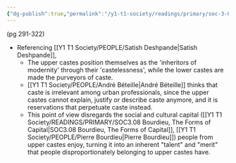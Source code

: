 ```yaml
---
{"dg-publish":true,"permalink":"/y1-t1-society/readings/primary/soc-3-09-subramanian-making-merit/"}
---
```


(pg 291-322)

- Referencing [[Y1 T1 Society/PEOPLE/Satish Deshpande\|Satish Deshpande]],
	- The upper castes position themselves as the 'inheritors of modernity' through their 'castelessness', while the lower castes are made the purveyors of caste.
	- [[Y1 T1 Society/PEOPLE/André Béteille\|André Béteille]] thinks that caste is irrelevant among urban professionals, since the upper castes cannot explain, justify or describe caste anymore, and it is reservations that perpetuate caste instead.
	- This point of view disregards the social and cultural capital ([[Y1 T1 Society/READINGS/PRIMARY/SOC3.08 Bourdieu, The Forms of Capital\|SOC3.08 Bourdieu, The Forms of Capital]], [[Y1 T1 Society/PEOPLE/Pierre Bourdieu\|Pierre Bourdieu]]) people from upper castes enjoy, turning it into an inherent "talent" and "merit" that people disproportionately belonging to upper castes have. 